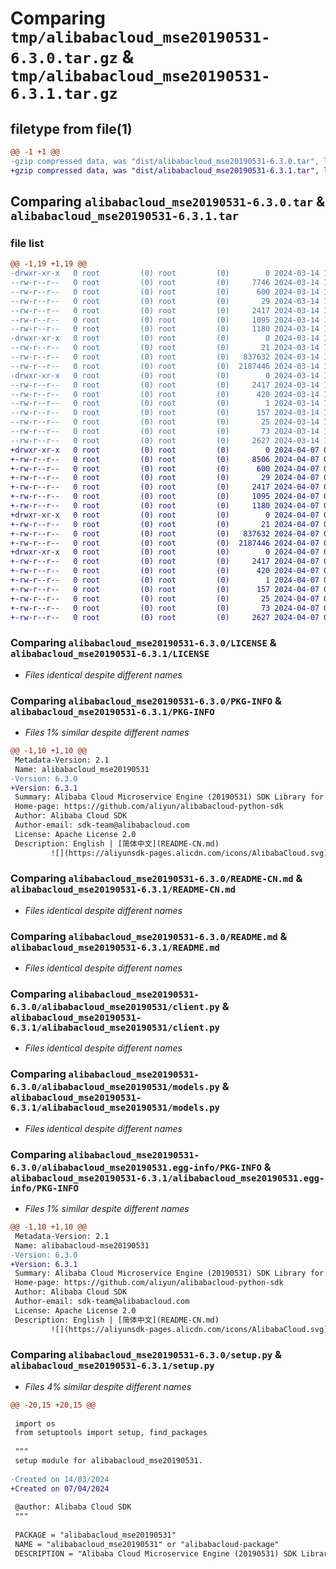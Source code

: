 # Comparing `tmp/alibabacloud_mse20190531-6.3.0.tar.gz` & `tmp/alibabacloud_mse20190531-6.3.1.tar.gz`

## filetype from file(1)

```diff
@@ -1 +1 @@
-gzip compressed data, was "dist/alibabacloud_mse20190531-6.3.0.tar", last modified: Thu Mar 14 17:24:31 2024, max compression
+gzip compressed data, was "dist/alibabacloud_mse20190531-6.3.1.tar", last modified: Sun Apr  7 03:15:21 2024, max compression
```

## Comparing `alibabacloud_mse20190531-6.3.0.tar` & `alibabacloud_mse20190531-6.3.1.tar`

### file list

```diff
@@ -1,19 +1,19 @@
-drwxr-xr-x   0 root         (0) root         (0)        0 2024-03-14 17:24:31.000000 alibabacloud_mse20190531-6.3.0/
--rw-r--r--   0 root         (0) root         (0)     7746 2024-03-14 17:24:31.000000 alibabacloud_mse20190531-6.3.0/ChangeLog.md
--rw-r--r--   0 root         (0) root         (0)      600 2024-03-14 17:24:31.000000 alibabacloud_mse20190531-6.3.0/LICENSE
--rw-r--r--   0 root         (0) root         (0)       29 2024-03-14 17:24:31.000000 alibabacloud_mse20190531-6.3.0/MANIFEST.in
--rw-r--r--   0 root         (0) root         (0)     2417 2024-03-14 17:24:31.000000 alibabacloud_mse20190531-6.3.0/PKG-INFO
--rw-r--r--   0 root         (0) root         (0)     1095 2024-03-14 17:24:31.000000 alibabacloud_mse20190531-6.3.0/README-CN.md
--rw-r--r--   0 root         (0) root         (0)     1180 2024-03-14 17:24:31.000000 alibabacloud_mse20190531-6.3.0/README.md
-drwxr-xr-x   0 root         (0) root         (0)        0 2024-03-14 17:24:31.000000 alibabacloud_mse20190531-6.3.0/alibabacloud_mse20190531/
--rw-r--r--   0 root         (0) root         (0)       21 2024-03-14 17:24:31.000000 alibabacloud_mse20190531-6.3.0/alibabacloud_mse20190531/__init__.py
--rw-r--r--   0 root         (0) root         (0)   837632 2024-03-14 17:24:31.000000 alibabacloud_mse20190531-6.3.0/alibabacloud_mse20190531/client.py
--rw-r--r--   0 root         (0) root         (0)  2187446 2024-03-14 17:24:31.000000 alibabacloud_mse20190531-6.3.0/alibabacloud_mse20190531/models.py
-drwxr-xr-x   0 root         (0) root         (0)        0 2024-03-14 17:24:31.000000 alibabacloud_mse20190531-6.3.0/alibabacloud_mse20190531.egg-info/
--rw-r--r--   0 root         (0) root         (0)     2417 2024-03-14 17:24:31.000000 alibabacloud_mse20190531-6.3.0/alibabacloud_mse20190531.egg-info/PKG-INFO
--rw-r--r--   0 root         (0) root         (0)      420 2024-03-14 17:24:31.000000 alibabacloud_mse20190531-6.3.0/alibabacloud_mse20190531.egg-info/SOURCES.txt
--rw-r--r--   0 root         (0) root         (0)        1 2024-03-14 17:24:31.000000 alibabacloud_mse20190531-6.3.0/alibabacloud_mse20190531.egg-info/dependency_links.txt
--rw-r--r--   0 root         (0) root         (0)      157 2024-03-14 17:24:31.000000 alibabacloud_mse20190531-6.3.0/alibabacloud_mse20190531.egg-info/requires.txt
--rw-r--r--   0 root         (0) root         (0)       25 2024-03-14 17:24:31.000000 alibabacloud_mse20190531-6.3.0/alibabacloud_mse20190531.egg-info/top_level.txt
--rw-r--r--   0 root         (0) root         (0)       73 2024-03-14 17:24:31.000000 alibabacloud_mse20190531-6.3.0/setup.cfg
--rw-r--r--   0 root         (0) root         (0)     2627 2024-03-14 17:24:31.000000 alibabacloud_mse20190531-6.3.0/setup.py
+drwxr-xr-x   0 root         (0) root         (0)        0 2024-04-07 03:15:21.000000 alibabacloud_mse20190531-6.3.1/
+-rw-r--r--   0 root         (0) root         (0)     8506 2024-04-07 03:15:21.000000 alibabacloud_mse20190531-6.3.1/ChangeLog.md
+-rw-r--r--   0 root         (0) root         (0)      600 2024-04-07 03:15:21.000000 alibabacloud_mse20190531-6.3.1/LICENSE
+-rw-r--r--   0 root         (0) root         (0)       29 2024-04-07 03:15:21.000000 alibabacloud_mse20190531-6.3.1/MANIFEST.in
+-rw-r--r--   0 root         (0) root         (0)     2417 2024-04-07 03:15:21.000000 alibabacloud_mse20190531-6.3.1/PKG-INFO
+-rw-r--r--   0 root         (0) root         (0)     1095 2024-04-07 03:15:21.000000 alibabacloud_mse20190531-6.3.1/README-CN.md
+-rw-r--r--   0 root         (0) root         (0)     1180 2024-04-07 03:15:21.000000 alibabacloud_mse20190531-6.3.1/README.md
+drwxr-xr-x   0 root         (0) root         (0)        0 2024-04-07 03:15:21.000000 alibabacloud_mse20190531-6.3.1/alibabacloud_mse20190531/
+-rw-r--r--   0 root         (0) root         (0)       21 2024-04-07 03:15:21.000000 alibabacloud_mse20190531-6.3.1/alibabacloud_mse20190531/__init__.py
+-rw-r--r--   0 root         (0) root         (0)   837632 2024-04-07 03:15:21.000000 alibabacloud_mse20190531-6.3.1/alibabacloud_mse20190531/client.py
+-rw-r--r--   0 root         (0) root         (0)  2187446 2024-04-07 03:15:21.000000 alibabacloud_mse20190531-6.3.1/alibabacloud_mse20190531/models.py
+drwxr-xr-x   0 root         (0) root         (0)        0 2024-04-07 03:15:21.000000 alibabacloud_mse20190531-6.3.1/alibabacloud_mse20190531.egg-info/
+-rw-r--r--   0 root         (0) root         (0)     2417 2024-04-07 03:15:21.000000 alibabacloud_mse20190531-6.3.1/alibabacloud_mse20190531.egg-info/PKG-INFO
+-rw-r--r--   0 root         (0) root         (0)      420 2024-04-07 03:15:21.000000 alibabacloud_mse20190531-6.3.1/alibabacloud_mse20190531.egg-info/SOURCES.txt
+-rw-r--r--   0 root         (0) root         (0)        1 2024-04-07 03:15:21.000000 alibabacloud_mse20190531-6.3.1/alibabacloud_mse20190531.egg-info/dependency_links.txt
+-rw-r--r--   0 root         (0) root         (0)      157 2024-04-07 03:15:21.000000 alibabacloud_mse20190531-6.3.1/alibabacloud_mse20190531.egg-info/requires.txt
+-rw-r--r--   0 root         (0) root         (0)       25 2024-04-07 03:15:21.000000 alibabacloud_mse20190531-6.3.1/alibabacloud_mse20190531.egg-info/top_level.txt
+-rw-r--r--   0 root         (0) root         (0)       73 2024-04-07 03:15:21.000000 alibabacloud_mse20190531-6.3.1/setup.cfg
+-rw-r--r--   0 root         (0) root         (0)     2627 2024-04-07 03:15:21.000000 alibabacloud_mse20190531-6.3.1/setup.py
```

### Comparing `alibabacloud_mse20190531-6.3.0/LICENSE` & `alibabacloud_mse20190531-6.3.1/LICENSE`

 * *Files identical despite different names*

### Comparing `alibabacloud_mse20190531-6.3.0/PKG-INFO` & `alibabacloud_mse20190531-6.3.1/PKG-INFO`

 * *Files 1% similar despite different names*

```diff
@@ -1,10 +1,10 @@
 Metadata-Version: 2.1
 Name: alibabacloud_mse20190531
-Version: 6.3.0
+Version: 6.3.1
 Summary: Alibaba Cloud Microservice Engine (20190531) SDK Library for Python
 Home-page: https://github.com/aliyun/alibabacloud-python-sdk
 Author: Alibaba Cloud SDK
 Author-email: sdk-team@alibabacloud.com
 License: Apache License 2.0
 Description: English | [简体中文](README-CN.md)
         ![](https://aliyunsdk-pages.alicdn.com/icons/AlibabaCloud.svg)
```

### Comparing `alibabacloud_mse20190531-6.3.0/README-CN.md` & `alibabacloud_mse20190531-6.3.1/README-CN.md`

 * *Files identical despite different names*

### Comparing `alibabacloud_mse20190531-6.3.0/README.md` & `alibabacloud_mse20190531-6.3.1/README.md`

 * *Files identical despite different names*

### Comparing `alibabacloud_mse20190531-6.3.0/alibabacloud_mse20190531/client.py` & `alibabacloud_mse20190531-6.3.1/alibabacloud_mse20190531/client.py`

 * *Files identical despite different names*

### Comparing `alibabacloud_mse20190531-6.3.0/alibabacloud_mse20190531/models.py` & `alibabacloud_mse20190531-6.3.1/alibabacloud_mse20190531/models.py`

 * *Files identical despite different names*

### Comparing `alibabacloud_mse20190531-6.3.0/alibabacloud_mse20190531.egg-info/PKG-INFO` & `alibabacloud_mse20190531-6.3.1/alibabacloud_mse20190531.egg-info/PKG-INFO`

 * *Files 1% similar despite different names*

```diff
@@ -1,10 +1,10 @@
 Metadata-Version: 2.1
 Name: alibabacloud-mse20190531
-Version: 6.3.0
+Version: 6.3.1
 Summary: Alibaba Cloud Microservice Engine (20190531) SDK Library for Python
 Home-page: https://github.com/aliyun/alibabacloud-python-sdk
 Author: Alibaba Cloud SDK
 Author-email: sdk-team@alibabacloud.com
 License: Apache License 2.0
 Description: English | [简体中文](README-CN.md)
         ![](https://aliyunsdk-pages.alicdn.com/icons/AlibabaCloud.svg)
```

### Comparing `alibabacloud_mse20190531-6.3.0/setup.py` & `alibabacloud_mse20190531-6.3.1/setup.py`

 * *Files 4% similar despite different names*

```diff
@@ -20,15 +20,15 @@
 
 import os
 from setuptools import setup, find_packages
 
 """
 setup module for alibabacloud_mse20190531.
 
-Created on 14/03/2024
+Created on 07/04/2024
 
 @author: Alibaba Cloud SDK
 """
 
 PACKAGE = "alibabacloud_mse20190531"
 NAME = "alibabacloud_mse20190531" or "alibabacloud-package"
 DESCRIPTION = "Alibaba Cloud Microservice Engine (20190531) SDK Library for Python"
```

